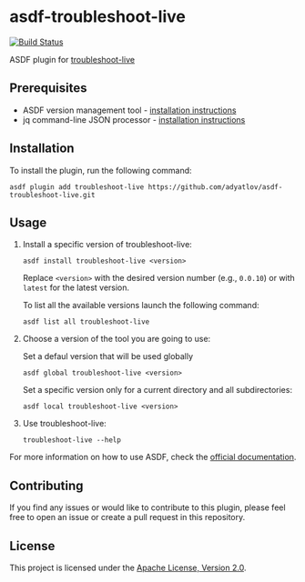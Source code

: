 # asdf-troubleshoot-live

[![Build Status](https://app.travis-ci.com/adyatlov/asdf-troubleshoot-live.svg?branch=main)](https://app.travis-ci.com/adyatlov/asdf-troubleshoot-live)

ASDF plugin for [troubleshoot-live](https://github.com/mhrabovcin/troubleshoot-live)

## Prerequisites

- ASDF version management tool - [installation instructions](https://asdf-vm.com/guide/getting-started.html)
- jq command-line JSON processor - [installation instructions](https://stedolan.github.io/jq/download/)

## Installation

To install the plugin, run the following command:

```
asdf plugin add troubleshoot-live https://github.com/adyatlov/asdf-troubleshoot-live.git
```

## Usage

1. Install a specific version of troubleshoot-live:

   ```
   asdf install troubleshoot-live <version>
   ```

   Replace `<version>` with the desired version number (e.g., `0.0.10`) or with `latest` for the latest version.

   To list all the available versions launch the following command:

   ```
   asdf list all troubleshoot-live
   ```

1. Choose a version of the tool you are going to use:

   Set a defaul version that will be used globally

   ```
   asdf global troubleshoot-live <version>
   ```

   Set a specific version only for a current directory and all subdirectories:

   ```
   asdf local troubleshoot-live <version>
   ```

1. Use troubleshoot-live:

   ```
   troubleshoot-live --help
   ```

For more information on how to use ASDF, check the [official documentation](https://asdf-vm.com/#/core-commands).

## Contributing

If you find any issues or would like to contribute to this plugin, please feel free to open an issue or create a pull request in this repository.

## License

This project is licensed under the [Apache License, Version 2.0](LICENSE).
